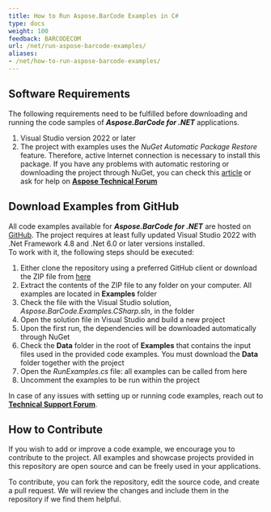 ```yaml
---
title: How to Run Aspose.BarCode Examples in C#
type: docs
weight: 100
feedback: BARCODECOM
url: /net/run-aspose-barcode-examples/
aliases:
- /net/how-to-run-aspose-barcode-examples/
---
```


## **Software Requirements**
The following requirements need to be fulfilled before downloading and running the code samples of ***Aspose.BarCode for .NET*** applications.

1. Visual Studio version 2022 or later
2. The project with examples uses the *NuGet Automatic Package Restore* feature. Therefore, active Internet connection is necessary to install this package. If you have any problems with automatic restoring or downloading the project through NuGet, you can check this [article](https://docs.microsoft.com/nuget/consume-packages/package-restore-troubleshooting) or ask for help on [**Aspose Technical Forum**](https://forum.aspose.com/c/barcode/13)

## **Download Examples from GitHub**
All code examples available for ***Aspose.BarCode for .NET*** are hosted on [GitHub](https://github.com/aspose-barcode/Aspose.BarCode-for-.NET/tree/master/Examples). The project requires at least fully updated Visual Studio 2022 with .Net Framework 4.8 and .Net 6.0 or later versions installed.    
To work with it, the following steps should be executed:
1. Either clone the repository using a preferred GitHub client or download the ZIP file from [here](https://github.com/asposebarcode/Aspose_BarCode_NET/archive/master.zip)
2. Extract the contents of the ZIP file to any folder on your computer. All examples are located in **Examples** folder
3. Check the file with the Visual Studio solution, *Aspose.BarCode.Examples.CSharp.sln*, in the folder
4. Open the solution file in Visual Studio and build a new project
5. Upon the first run, the dependencies will be downloaded automatically through NuGet
6. Check the **Data** folder in the root of **Examples** that contains the input files used in the provided code examples. You must download the **Data** folder together with the project
7. Open the *RunExamples.cs* file: all examples can be called from here
8. Uncomment the examples to be run within the project

In case of any issues with setting up or running code examples, reach out to [**Technical Support Forum**](https://forum.aspose.com/c/barcode).

## **How to Contribute**
If you wish to add or improve a code example, we encourage you to contribute to the project. All examples and showcase projects provided in this repository are open source and can be freely used in your applications.

To contribute, you can fork the repository, edit the source code, and create a pull request. We will review the changes and include them in the repository if we find them helpful.
